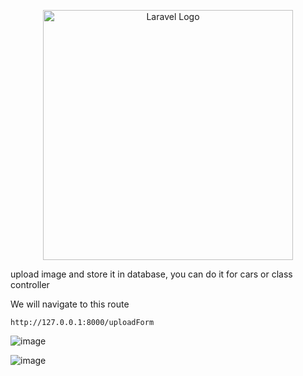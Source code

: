<p align="center"><a href="https://laravel.com" target="_blank"><img src="https://raw.githubusercontent.com/laravel/art/master/logo-lockup/5%20SVG/2%20CMYK/1%20Full%20Color/laravel-logolockup-cmyk-red.svg" width="400" alt="Laravel Logo"></a></p>


upload image and store it in database, you can do it for cars or class controller

We will navigate to this route 

``` http://127.0.0.1:8000/uploadForm ```

![image](https://github.com/user-attachments/assets/50ff44a6-cef2-4234-b62b-f6efb614277f)

![image](https://github.com/user-attachments/assets/eb794bfc-579e-4b76-879e-0d3fdd9fb4fb)

